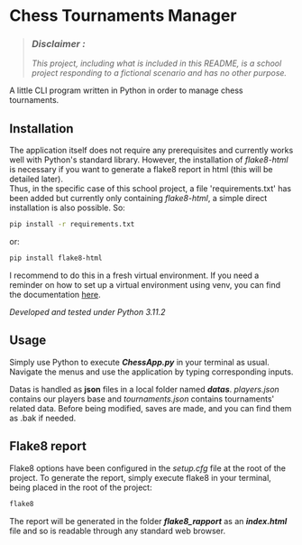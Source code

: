 # Chess Tournaments Manager

> ### ***Disclaimer :***
> *This project, including what is included in this README, is a school project responding to a 
> fictional scenario and has no other purpose.*  

A little CLI program written in Python in order to manage chess tournaments.

## Installation

The application itself does not require any prerequisites and currently works well with Python's 
standard library. However, the installation of *flake8-html* is necessary if you want to generate 
a flake8 report in html (this will be detailed later).  
Thus, in the specific case of this school project, a file 'requirements.txt' has been added but 
currently only containing *flake8-html*, a simple direct installation is also possible. So:
```bash
pip install -r requirements.txt
```
or:  
```bash
pip install flake8-html
```

I recommend to do this in a fresh virtual environment. If you need a reminder on how to set up a 
virtual environment using venv, you can find the documentation [here](https://docs.python.org/3/library/venv.html).  

*Developed and tested under Python 3.11.2*

## Usage

Simply use Python to execute ***ChessApp.py*** in your terminal as usual.  
Navigate the menus and use the application by typing corresponding inputs.  

Datas is handled as **json** files in a local folder named ***datas***. *players.json* contains our 
players base and *tournaments.json* contains tournaments' related data. Before being modified, saves 
are made, and you can find them as .bak if needed.

## Flake8 report

Flake8 options have been configured in the *setup.cfg* file at the root of the project. To generate 
the report, simply execute flake8 in your terminal, being placed in the root of the project:
```bash
flake8
```
The report will be generated in the folder ***flake8_rapport*** as an ***index.html*** file and so 
is readable through any standard web browser.

